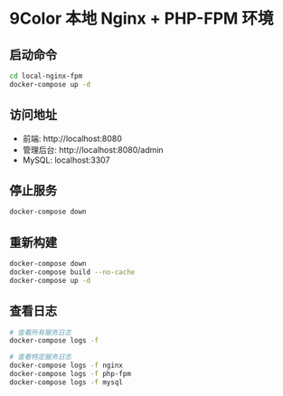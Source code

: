 # 9Color 本地 Nginx + PHP-FPM 环境

## 启动命令

```bash
cd local-nginx-fpm
docker-compose up -d
```

## 访问地址

- 前端: http://localhost:8080
- 管理后台: http://localhost:8080/admin
- MySQL: localhost:3307

## 停止服务

```bash
docker-compose down
```

## 重新构建

```bash
docker-compose down
docker-compose build --no-cache
docker-compose up -d
```

## 查看日志

```bash
# 查看所有服务日志
docker-compose logs -f

# 查看特定服务日志
docker-compose logs -f nginx
docker-compose logs -f php-fpm
docker-compose logs -f mysql
```
